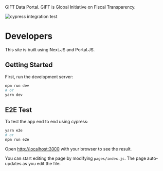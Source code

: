 GIFT Data Portal. GIFT is Global Initiative on Fiscal Transparency.

![cypress integration test](https://github.com/datopian/gift-portal/workflows/Cypress%20Integration%20Tests/badge.svg)

# Developers

This site is built using Next.JS and Portal.JS.

## Getting Started

First, run the development server:

```bash
npm run dev
# or
yarn dev
```

## E2E Test

To test the app end to end using cypress:

```bash
yarn e2e
# or
npm run e2e
```

Open [http://localhost:3000](http://localhost:3000) with your browser to see the result.

You can start editing the page by modifying `pages/index.js`. The page auto-updates as you edit the file.
